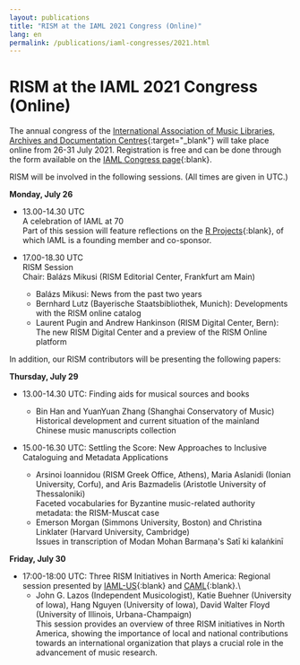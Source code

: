 ```yaml
---
layout: publications
title: "RISM at the IAML 2021 Congress (Online)"
lang: en
permalink: /publications/iaml-congresses/2021.html
---
```


# RISM at the IAML 2021 Congress (Online)

The annual congress of the [International Association of Music Libraries, Archives and Documentation Centres](https://www.iaml.info){:target="_blank"} will take place online from 26-31 July 2021. Registration is free and can be done through the form available on the [IAML Congress page](https://www.iaml.info/congresses/2021-online){:blank}.

RISM will be involved in the following sessions. (All times are given in UTC.)

**Monday, July 26**
- 13.00-14.30 UTC\
A celebration of IAML at 70\
Part of this session will feature reflections on the [R Projects](http://www.r-musicprojects.org/){:blank}, of which IAML is a founding member and co-sponsor.

- 17.00-18.30 UTC\
RISM Session \
Chair: Balázs Mikusi (RISM Editorial Center, Frankfurt am Main)
  - Balázs Mikusi: News from the past two years
  - Bernhard Lutz (Bayerische Staatsbibliothek, Munich): Developments with the RISM online catalog
  - Laurent Pugin and Andrew Hankinson (RISM Digital Center, Bern): The new RISM Digital Center and a preview of the RISM Online platform

In addition, our RISM contributors will be presenting the following papers:

**Thursday, July 29**
- 13.00-14.30 UTC: Finding aids for musical sources and books
  - Bin Han and YuanYuan Zhang (Shanghai Conservatory of Music)\
Historical development and current situation of the mainland Chinese music manuscripts collection

- 15.00-16.30 UTC: Settling the Score: New Approaches to Inclusive Cataloguing and Metadata Applications
  - Arsinoi Ioannidou (RISM Greek Office, Athens), Maria Aslanidi (Ionian University, Corfu), and Aris Bazmadelis (Aristotle University of Thessaloniki)\
Faceted vocabularies for Byzantine music-related authority metadata: the RISM-Muscat case
  - Emerson Morgan (Simmons University, Boston) and Christina Linklater (Harvard University, Cambridge)\
Issues in transcription of Modan Mohan Barmaṇa's Satī ki kalaṅkinī  

**Friday, July 30**
- 17:00-18:00 UTC: Three RISM Initiatives in North America: Regional session presented by [IAML-US](https://www.musiclibraryassoc.org/default.aspx){:blank} and [CAML](https://www.caml-acbm.org/en/){:blank}.\
  -  John G. Lazos (Independent Musicologist), Katie Buehner (University of Iowa), Hang Nguyen (University of Iowa), David Walter Floyd (University of Illinois, Urbana-Champaign)  
This session provides an overview of three RISM initiatives in North America, showing the importance of local and national contributions towards an international organization that plays a crucial role in the advancement of music research. 
